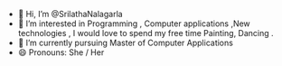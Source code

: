 - 👋 Hi, I’m @SrilathaNalagarla
- 👀 I’m interested in Programming , Computer applications ,New technologies , I would love to spend my free time Painting, Dancing .
- 🌱 I’m currently pursuing Master of Computer Applications
- 😄 Pronouns: She / Her
  

<!---
SrilathaNalagarla/SrilathaNalagarla is a ✨ special ✨ repository because its `README.md` (this file) appears on your GitHub profile.
You can click the Preview link to take a look at your changes.
--->

